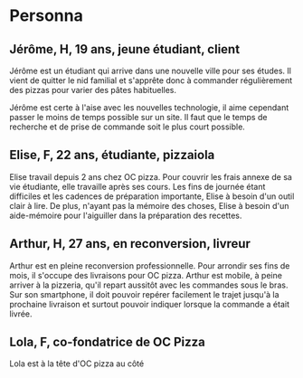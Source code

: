 # Personna
## Jérôme, H, 19 ans, jeune étudiant, client

Jérôme est un étudiant qui arrive dans une nouvelle ville pour ses études. Il vient de quitter le nid familial et s'apprête donc à commander régulièrement des pizzas pour varier des pâtes habituelles.

Jérôme est certe à l'aise avec les nouvelles technologie, il aime cependant passer le moins de temps possible sur un site. Il faut que le temps de recherche et de prise de commande soit le plus court possible.

## Elise, F, 22 ans, étudiante, pizzaiola

Elise travail depuis 2 ans chez OC pizza. Pour couvrir les frais annexe de sa vie étudiante, elle travaille après ses cours.
Les fins de journée étant difficiles et les cadences de préparation importante, Elise à besoin d'un outil clair à lire.
De plus, n'ayant pas la mémoire des choses, Elise à besoin d'un aide-mémoire pour l'aiguiller dans la préparation des recettes.

## Arthur, H, 27 ans, en reconversion, livreur

Arthur est en pleine reconversion professionnelle. Pour arrondir ses fins de mois, il s'occupe des livraisons pour OC pizza.
Arthur est mobile, à peine arriver à la pizzeria, qu'il repart aussitôt avec les commandes sous le bras.
Sur son smartphone, il doit pouvoir repérer facilement le trajet jusqu'à la prochaine livraison et surtout pouvoir indiquer lorsque la commande a était livrée.

## Lola, F, co-fondatrice de OC Pizza

Lola est à la tête d'OC pizza au côté 
